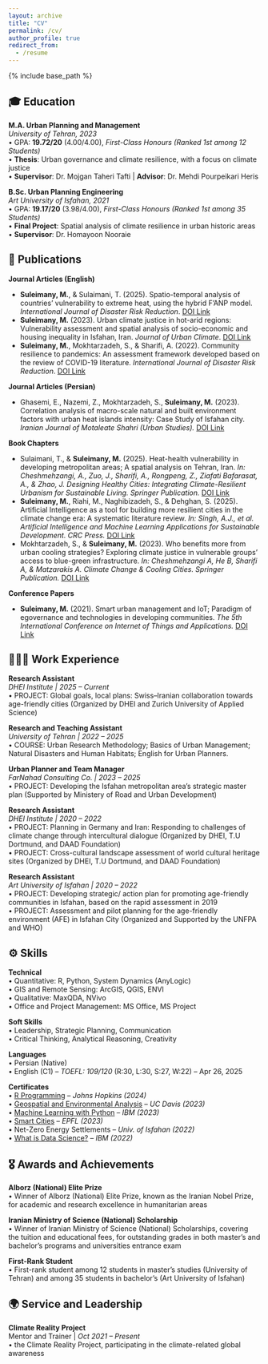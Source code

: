 ```yaml
---
layout: archive
title: "CV"
permalink: /cv/
author_profile: true
redirect_from:
  - /resume
---
```


{% include base_path %}

## 🎓 Education

**M.A. Urban Planning and Management**  
*University of Tehran, 2023*  
• GPA: **19.72/20** (4.00/4.00), *First-Class Honours (Ranked 1st among 12 Students)*  
• **Thesis**: Urban governance and climate resilience, with a focus on climate justice  
• **Supervisor**: Dr. Mojgan Taheri Tafti | **Advisor**: Dr. Mehdi Pourpeikari Heris  

**B.Sc. Urban Planning Engineering**  
*Art University of Isfahan, 2021*  
• GPA: **19.17/20** (3.98/4.00), *First-Class Honours (Ranked 1st among 35 Students)*  
• **Final Project**: Spatial analysis of climate resilience in urban historic areas  
• **Supervisor**: Dr. Homayoon Nooraie  

## 📝 Publications

**Journal Articles (English)**  
- **Suleimany, M.**, & Sulaimani, T. (2025). Spatio-temporal analysis of countries’ vulnerability to extreme heat, using the hybrid F’ANP model. *International Journal of Disaster Risk Reduction*. [DOI Link](https://doi.org/10.1016/j.ijdrr.2025.105448)  
- **Suleimany, M.** (2023). Urban climate justice in hot-arid regions: Vulnerability assessment and spatial analysis of socio-economic and housing inequality in Isfahan, Iran. *Journal of Urban Climate*. [DOI Link](https://doi.org/10.1016/j.uclim.2023.101612)  
- **Suleimany, M.**, Mokhtarzadeh, S., & Sharifi, A. (2022). Community resilience to pandemics: An assessment framework developed based on the review of COVID-19 literature. *International Journal of Disaster Risk Reduction*. [DOI Link](https://doi.org/10.1016/j.ijdrr.2022.103248)  

**Journal Articles (Persian)**  
- Ghasemi, E., Nazemi, Z., Mokhtarzadeh, S., **Suleimany, M.** (2023). Correlation analysis of macro-scale natural and built environment factors with urban heat islands intensity: Case Study of Isfahan city. *Iranian Journal of Motaleate Shahri (Urban Studies).* [DOI Link](https://doi.org/10.22034/urbs.2023.62764)  

**Book Chapters**  
- Sulaimani, T., & **Suleimany, M.** (2025). Heat-health vulnerability in developing metropolitan areas; A spatial analysis on Tehran, Iran. *In: Cheshmehzangi, A., Zuo, J., Sharifi, A., Rongpeng, Z., Ziafati Bafarasat, A., & Zhao, J. Designing Healthy Cities: Integrating Climate-Resilient Urbanism for Sustainable Living. Springer Publication.* [DOI Link](https://doi.org/10.1007/978-981-96-5538-0_2)
- **Suleimany, M.**, Riahi, M., Naghibizadeh, S., & Dehghan, S. (2025). Artificial Intelligence as a tool for building more resilient cities in the climate change era: A systematic literature review. *In: Singh, A.J., et al. Artificial Intelligence and Machine Learning Applications for Sustainable Development. CRC Press.* [DOI Link](http://dx.doi.org/10.1201/9781003581246-3) 
- Mokhtarzadeh, S., & **Suleimany, M.** (2023). Who benefits more from urban cooling strategies? Exploring climate justice in vulnerable groups’ access to blue-green infrastructure. *In: Cheshmehzangi A, He B, Sharifi A, & Matzarakis A. Climate Change & Cooling Cities. Springer Publication.* [DOI Link](https://doi.org/10.1007/978-981-99-3675-5_15)  

**Conference Papers**  
- **Suleimany, M.** (2021). Smart urban management and IoT; Paradigm of egovernance and technologies in developing communities. *The 5th International Conference on Internet of Things and Applications.* [DOI Link](https://doi.org/10.1109/IoT52625.2021.9469713)

## 🧑🏻‍💻 Work Experience

**Research Assistant**  
*DHEI Institute | 2025 – Current*  
• PROJECT: Global goals, local plans: Swiss–Iranian collaboration towards age-friendly cities (Organized by DHEI and Zurich University of Applied Science)

**Research and Teaching Assistant**  
*University of Tehran | 2022 – 2025*  
• COURSE: Urban Research Methodology; Basics of Urban Management; Natural Disasters and Human Habitats; English for Urban Planners.

**Urban Planner and Team Manager**  
*FarNahad Consulting Co. | 2023 – 2025*  
• PROJECT: Developing the Isfahan metropolitan area’s strategic master plan (Supported by Ministery of Road and Urban Development)  

**Research Assistant**  
*DHEI Institute | 2020 – 2022*  
• PROJECT: Planning in Germany and Iran: Responding to challenges of climate change through intercultural dialogue (Organized by DHEI, T.U Dortmund, and DAAD Foundation)  
• PROJECT: Cross-cultural landscape assessment of world cultural heritage sites (Organized by DHEI, T.U Dortmund, and DAAD Foundation)

**Research Assistant**  
*Art University of Isfahan | 2020 – 2022*  
• PROJECT: Developing strategic/ action plan for promoting age-friendly communities in Isfahan, based on the rapid assessment in 2019  
• PROJECT: Assessment and pilot planning for the age-friendly environment (AFE) in Isfahan City (Organized and Supported by the UNFPA and WHO) 


## ⚙️ Skills

**Technical**  
• Quantitative: R, Python, System Dynamics (AnyLogic)  
• GIS and Remote Sensing: ArcGIS, QGIS, ENVI  
• Qualitative: MaxQDA, NVivo  
• Office and Project Management: MS Office, MS Project  

**Soft Skills**  
• Leadership, Strategic Planning, Communication  
• Critical Thinking, Analytical Reasoning, Creativity  

**Languages**  
• Persian (Native)  
• English (C1) – *TOEFL: 109/120* (R:30, L:30, S:27, W:22) – Apr 26, 2025  

**Certificates**  
• [R Programming](https://coursera.org/verify/IIF6HF9I0NPT) – *Johns Hopkins (2024)*  
• [Geospatial and Environmental Analysis](https://www.coursera.org/account/accomplishments/certificate/YFW9GSBTT7YS) – *UC Davis (2023)*  
• [Machine Learning with Python](https://www.coursera.org/account/accomplishments/certificate/RBD9Q8SMUNRT) – *IBM (2023)*  
• [Smart Cities](https://www.coursera.org/account/accomplishments/certificate/6X2YFGL6LL5X) – *EPFL (2023)*  
• Net-Zero Energy Settlements – *Univ. of Isfahan (2022)*  
• [What is Data Science?](https://www.coursera.org/account/accomplishments/verify/P9E7PGR43M4Z) – *IBM (2022)*  

## 🎖️ Awards and Achievements

**Alborz (National) Elite Prize**  
• Winner of Alborz (National) Elite Prize, known as the Iranian Nobel Prize, for academic and research excellence in humanitarian areas

**Iranian Ministry of Science (National) Scholarship**  
• Winner of Iranian Ministry of Science (National) Scholarships, covering the tuition and educational fees, for outstanding grades in both master’s and bachelor’s programs and universities entrance exam

**First-Rank Student**  
• First-rank student among 12 students in master’s studies (University of Tehran) and among 35 students in bachelor’s (Art University of Isfahan)

## 🌍 Service and Leadership

**Climate Reality Project**  
Mentor and Trainer | *Oct 2021 – Present*  
• the Climate Reality Project, participating in the climate-related global awareness

